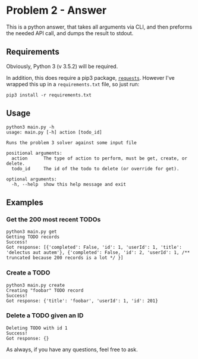 # Problem 2 - Answer

This is a python answer, that takes all arguments via CLI, and then preforms
the needed API call, and dumps the result to stdout.

## Requirements

Obviously, Python 3 (v 3.5.2) will be required.

In addition, this does require a pip3 package, [`requests`][1]. However I've wrapped this up
in a `requirements.txt` file, so just run:

```
pip3 install -r requirements.txt
```

## Usage

```
python3 main.py -h
usage: main.py [-h] action [todo_id]

Runs the problem 3 solver against some input file

positional arguments:
  action      The type of action to perform, must be get, create, or delete.
  todo_id     The id of the todo to delete (or override for get).

optional arguments:
  -h, --help  show this help message and exit

```

## Examples

### Get the 200 most recent TODOs

```
python3 main.py get
Getting TODO records
Success!
Got response: [{'completed': False, 'id': 1, 'userId': 1, 'title': 'delectus aut autem'}, {'completed': False, 'id': 2, 'userId': 1, /** truncated because 200 records is a lot */ }]
```

### Create a TODO

```
python3 main.py create
Creating "foobar" TODO record
Success!
Got response: {'title': 'foobar', 'userId': 1, 'id': 201}
```

### Delete a TODO given an ID

```
Deleting TODO with id 1
Success!
Got response: {}
```

As always, if you have any questions, feel free to ask.

[1]: http://docs.python-requests.org/en/master/
